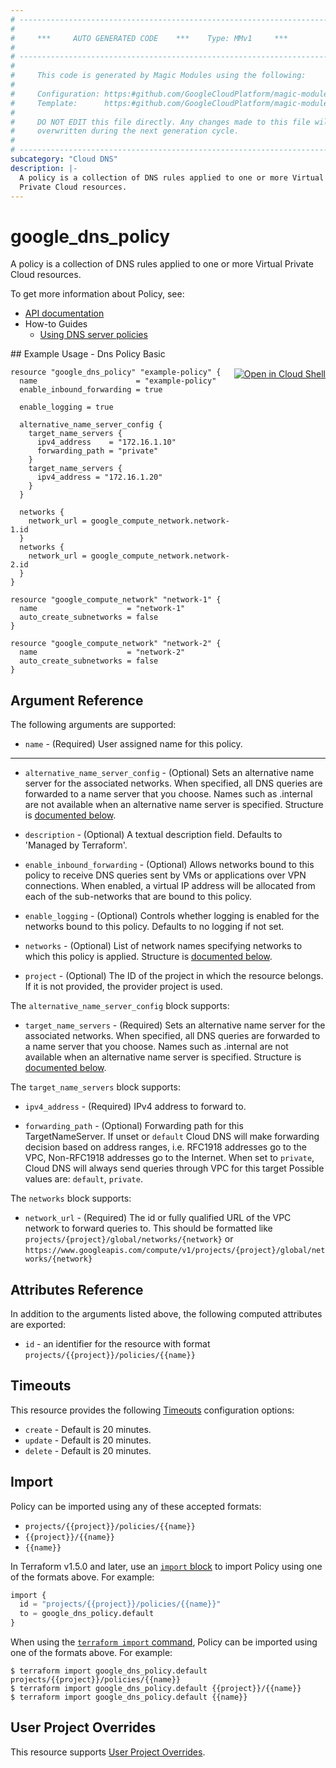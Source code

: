 ```yaml
---
# ----------------------------------------------------------------------------
#
#     ***     AUTO GENERATED CODE    ***    Type: MMv1     ***
#
# ----------------------------------------------------------------------------
#
#     This code is generated by Magic Modules using the following:
#
#     Configuration: https:#github.com/GoogleCloudPlatform/magic-modules/tree/main/mmv1/products/dns/Policy.yaml
#     Template:      https:#github.com/GoogleCloudPlatform/magic-modules/tree/main/mmv1/templates/terraform/resource.html.markdown.tmpl
#
#     DO NOT EDIT this file directly. Any changes made to this file will be
#     overwritten during the next generation cycle.
#
# ----------------------------------------------------------------------------
subcategory: "Cloud DNS"
description: |-
  A policy is a collection of DNS rules applied to one or more Virtual
  Private Cloud resources.
---
```


# google_dns_policy

A policy is a collection of DNS rules applied to one or more Virtual
Private Cloud resources.


To get more information about Policy, see:

* [API documentation](https://cloud.google.com/dns/docs/reference/v1beta2/policies)
* How-to Guides
    * [Using DNS server policies](https://cloud.google.com/dns/zones/#using-dns-server-policies)

<div class = "oics-button" style="float: right; margin: 0 0 -15px">
  <a href="https://console.cloud.google.com/cloudshell/open?cloudshell_git_repo=https%3A%2F%2Fgithub.com%2Fterraform-google-modules%2Fdocs-examples.git&cloudshell_image=gcr.io%2Fcloudshell-images%2Fcloudshell%3Alatest&cloudshell_print=.%2Fmotd&cloudshell_tutorial=.%2Ftutorial.md&cloudshell_working_dir=dns_policy_basic&open_in_editor=main.tf" target="_blank">
    <img alt="Open in Cloud Shell" src="//gstatic.com/cloudssh/images/open-btn.svg" style="max-height: 44px; margin: 32px auto; max-width: 100%;">
  </a>
</div>
## Example Usage - Dns Policy Basic


```hcl
resource "google_dns_policy" "example-policy" {
  name                      = "example-policy"
  enable_inbound_forwarding = true

  enable_logging = true

  alternative_name_server_config {
    target_name_servers {
      ipv4_address    = "172.16.1.10"
      forwarding_path = "private"
    }
    target_name_servers {
      ipv4_address = "172.16.1.20"
    }
  }

  networks {
    network_url = google_compute_network.network-1.id
  }
  networks {
    network_url = google_compute_network.network-2.id
  }
}

resource "google_compute_network" "network-1" {
  name                    = "network-1"
  auto_create_subnetworks = false
}

resource "google_compute_network" "network-2" {
  name                    = "network-2"
  auto_create_subnetworks = false
}
```

## Argument Reference

The following arguments are supported:


* `name` -
  (Required)
  User assigned name for this policy.


- - -


* `alternative_name_server_config` -
  (Optional)
  Sets an alternative name server for the associated networks.
  When specified, all DNS queries are forwarded to a name server that you choose.
  Names such as .internal are not available when an alternative name server is specified.
  Structure is [documented below](#nested_alternative_name_server_config).

* `description` -
  (Optional)
  A textual description field. Defaults to 'Managed by Terraform'.

* `enable_inbound_forwarding` -
  (Optional)
  Allows networks bound to this policy to receive DNS queries sent
  by VMs or applications over VPN connections. When enabled, a
  virtual IP address will be allocated from each of the sub-networks
  that are bound to this policy.

* `enable_logging` -
  (Optional)
  Controls whether logging is enabled for the networks bound to this policy.
  Defaults to no logging if not set.

* `networks` -
  (Optional)
  List of network names specifying networks to which this policy is applied.
  Structure is [documented below](#nested_networks).

* `project` - (Optional) The ID of the project in which the resource belongs.
    If it is not provided, the provider project is used.


<a name="nested_alternative_name_server_config"></a>The `alternative_name_server_config` block supports:

* `target_name_servers` -
  (Required)
  Sets an alternative name server for the associated networks. When specified,
  all DNS queries are forwarded to a name server that you choose. Names such as .internal
  are not available when an alternative name server is specified.
  Structure is [documented below](#nested_alternative_name_server_config_target_name_servers).


<a name="nested_target_name_servers"></a>The `target_name_servers` block supports:

* `ipv4_address` -
  (Required)
  IPv4 address to forward to.

* `forwarding_path` -
  (Optional)
  Forwarding path for this TargetNameServer. If unset or `default` Cloud DNS will make forwarding
  decision based on address ranges, i.e. RFC1918 addresses go to the VPC, Non-RFC1918 addresses go
  to the Internet. When set to `private`, Cloud DNS will always send queries through VPC for this target
  Possible values are: `default`, `private`.

<a name="nested_networks"></a>The `networks` block supports:

* `network_url` -
  (Required)
  The id or fully qualified URL of the VPC network to forward queries to.
  This should be formatted like `projects/{project}/global/networks/{network}` or
  `https://www.googleapis.com/compute/v1/projects/{project}/global/networks/{network}`

## Attributes Reference

In addition to the arguments listed above, the following computed attributes are exported:

* `id` - an identifier for the resource with format `projects/{{project}}/policies/{{name}}`


## Timeouts

This resource provides the following
[Timeouts](https://developer.hashicorp.com/terraform/plugin/sdkv2/resources/retries-and-customizable-timeouts) configuration options:

- `create` - Default is 20 minutes.
- `update` - Default is 20 minutes.
- `delete` - Default is 20 minutes.

## Import


Policy can be imported using any of these accepted formats:

* `projects/{{project}}/policies/{{name}}`
* `{{project}}/{{name}}`
* `{{name}}`


In Terraform v1.5.0 and later, use an [`import` block](https://developer.hashicorp.com/terraform/language/import) to import Policy using one of the formats above. For example:

```tf
import {
  id = "projects/{{project}}/policies/{{name}}"
  to = google_dns_policy.default
}
```

When using the [`terraform import` command](https://developer.hashicorp.com/terraform/cli/commands/import), Policy can be imported using one of the formats above. For example:

```
$ terraform import google_dns_policy.default projects/{{project}}/policies/{{name}}
$ terraform import google_dns_policy.default {{project}}/{{name}}
$ terraform import google_dns_policy.default {{name}}
```

## User Project Overrides

This resource supports [User Project Overrides](https://registry.terraform.io/providers/hashicorp/google/latest/docs/guides/provider_reference#user_project_override).
